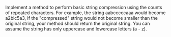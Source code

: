 Implement a method to perform basic string compression using the counts of repeated characters.
 For example, the string aabcccccaaa would become
 a2blc5a3, If the "compressed" string would not become smaller than the
 original string, your method should return the original string. You can
 assume the string has only uppercase and lowercase letters (a - z).